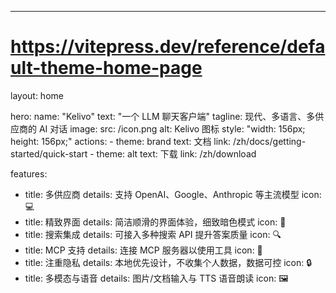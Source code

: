 ---
# https://vitepress.dev/reference/default-theme-home-page
layout: home

hero:
  name: "Kelivo"
  text: "一个 LLM 聊天客户端"
  tagline: 现代、多语言、多供应商的 AI 对话
  image:
    src: /icon.png
    alt: Kelivo 图标
    style: "width: 156px; height: 156px;"
  actions:
    - theme: brand
      text: 文档
      link: /zh/docs/getting-started/quick-start
    - theme: alt
      text: 下载
      link: /zh/download

features:
  - title: 多供应商
    details: 支持 OpenAI、Google、Anthropic 等主流模型
    icon: 💻
  - title: 精致界面
    details: 简洁顺滑的界面体验，细致暗色模式
    icon: 🎨
  - title: 搜索集成
    details: 可接入多种搜索 API 提升答案质量
    icon: 🔍
  - title: MCP 支持
    details: 连接 MCP 服务器以使用工具
    icon: 🧩
  - title: 注重隐私
    details: 本地优先设计，不收集个人数据，数据可控
    icon: 🔒
  - title: 多模态与语音
    details: 图片/文档输入与 TTS 语音朗读
    icon: 🖼️

 
